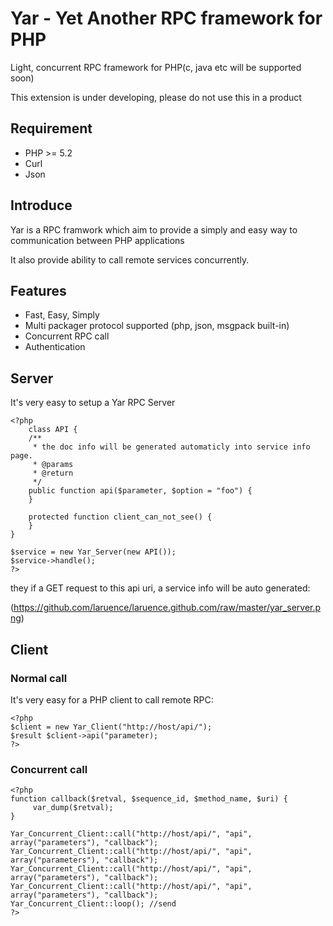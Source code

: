 # Yar - Yet Another RPC framework for PHP

Light, concurrent RPC framework for PHP(c, java etc will be supported soon)

This extension is under developing, please do not use this in a product

## Requirement
- PHP >= 5.2
- Curl
- Json

## Introduce

Yar is a RPC framwork which aim to provide a simply and easy way to communication between PHP applications

It also provide ability to call remote services concurrently.

## Features
- Fast, Easy, Simply
- Multi packager protocol supported (php, json, msgpack built-in)
- Concurrent RPC call
- Authentication

## Server

It's very easy to setup a Yar RPC Server

    <?php
        class API {
        /**
         * the doc info will be generated automaticly into service info page.
         * @params 
         * @return
         */
        public function api($parameter, $option = "foo") {
        }
    
        protected function client_can_not_see() {
        }
    }

    $service = new Yar_Server(new API());
    $service->handle();
    ?>
they if a GET request to this api uri,  a service info will be auto generated:

(https://github.com/laruence/laruence.github.com/raw/master/yar_server.png)


## Client

### Normal call
It's very easy for a PHP client to call remote RPC:

    <?php
    $client = new Yar_Client("http://host/api/");
    $result $client->api("parameter);
    ?>
### Concurrent call
    <?php
    function callback($retval, $sequence_id, $method_name, $uri) {
         var_dump($retval);
    }
    
    Yar_Concurrent_Client::call("http://host/api/", "api", array("parameters"), "callback");
    Yar_Concurrent_Client::call("http://host/api/", "api", array("parameters"), "callback");
    Yar_Concurrent_Client::call("http://host/api/", "api", array("parameters"), "callback");
    Yar_Concurrent_Client::call("http://host/api/", "api", array("parameters"), "callback");
    Yar_Concurrent_Client::loop(); //send
    ?>


